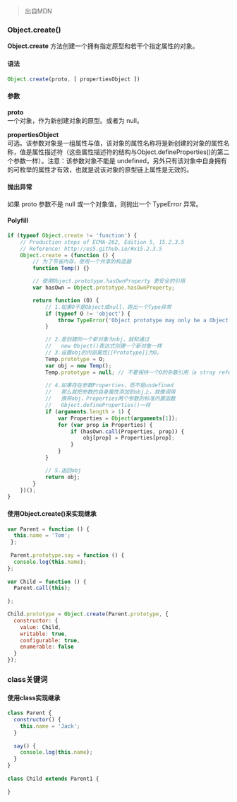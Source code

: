 > 出自MDN

### Object.create()
**Object.create** 方法创建一个拥有指定原型和若干个指定属性的对象。

#### 语法
```js
Object.create(proto, [ propertiesObject ])
```

#### 参数
**proto**  
一个对象，作为新创建对象的原型。或者为 null。

**propertiesObject**  
可选。该参数对象是一组属性与值，该对象的属性名称将是新创建的对象的属性名称，值是属性描述符（这些属性描述符的结构与Object.defineProperties()的第二个参数一样）。注意：该参数对象不能是 undefined，另外只有该对象中自身拥有的可枚举的属性才有效，也就是说该对象的原型链上属性是无效的。

#### 抛出异常
如果 proto 参数不是 null 或一个对象值，则抛出一个 TypeError 异常。

#### Polyfill
```js
if (typeof Object.create != 'function') {
    // Production steps of ECMA-262, Edition 5, 15.2.3.5
    // Reference: http://es5.github.io/#x15.2.3.5  
    Object.create = (function () {
        // 为了节省内存，使用一个共享的构造器
        function Temp() {}

        // 使用Object.prototype.hasOwnProperty 更安全的引用
        var hasOwn = Object.prototype.hasOwnProperty;

        return function (O) {
            // 1.如果O不是Object或null，跑出一个Type异常
            if (typeof O != 'object') {
                throw TypeError('Object prototype may only be a Object or null');
            }

            // 2.是创建的一个新对象为obj，就和通过
            //   new Object()表达式创建一个新对象一样
            // 3.设置obj的内部属性[[Prototype]]为O。
            Temp.prototype = O;
            var obj = new Temp();
            Temp.prototype = null; // 不要保持一个O的杂散引用（a stray reference）...
            
            // 4.如果存在参数Properties，而不是undefined
            //   那么就把参数的自身属性添加到obj上，就像调用
            //   携带obj，Properties两个参数的标准内置函数
            //   Object.defineProperties()一样
            if (arguments.length > 1) {
                var Properties = Object(arguments[1]);
                for (var prop in Properties) {
                    if (hasOwn.call(Properties, prop)) {
                        obj[prop] = Properties[prop];
                    }
                }
            }

            // 5.返回obj
            return obj;
        }
    })();
}
```

#### 使用Object.create()来实现继承
```js
var Parent = function () {
  this.name = 'Tom';
 };
  
 Parent.prototype.say = function () {
  console.log(this.name);
};
	
var Child = function () {
  Parent.call(this);
  
};

Child.prototype = Object.create(Parent.prototype, {
  constructor: {
    value: Child,
    writable: true,
    configurable: true,
    enumerable: false
  }
});
```

### class关键词
#### 使用class实现继承
```js
class Parent {
  constructor() {
    this.name = 'Jack';
  }
    
  say() {
    console.log(this.name);
  }
}
  
class Child extends Parent1 {
		
}
```
